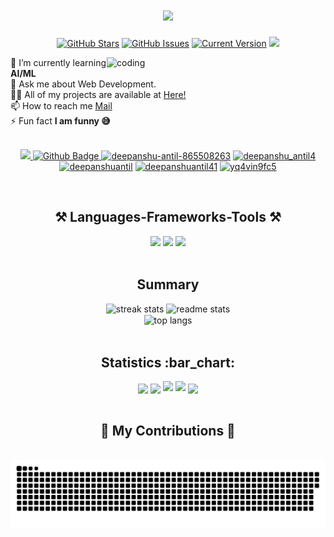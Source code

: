 <h1 align="center">
    <img src="https://readme-typing-svg.herokuapp.com/?font=Righteous&size=35&center=true&vCenter=true&width=500&height=70&duration=4000&lines=Hi+There!+👋;+I'm+Deepanshu+Antil;" />
</h1>
<div align="center">

[![GitHub Stars](https://img.shields.io/github/stars/deepanshu414)](https://github.com//deepanshu414)
[![GitHub Issues](https://img.shields.io/github/issues/deepanshu414/deepanshu414)](https://github.com/deepanshu414/deepanshu414)
[![Current Version](https://img.shields.io/badge/version-1.0.7-green.svg)](https://github.com/deepanshu414)
<img src="https://visitor-badge.laobi.icu/badge?page_id=deepanshu414" />
</div>
<img align="right" alt="coding" width="350px" style="border-radius: 40% box-shadow: 0 4px 8px rgba(0,0,0,0.2);" src="https://cdn.dribbble.com/users/1162077/screenshots/3848914/programmer.gif">

🌱 I’m currently learning **AI/ML**<br>
💬 Ask me about Web Development.<br>
👨‍💻 All of my projects are available at [Here!](https://myprojectlist.netlify.app/)<br>
📫 How to reach me [Mail](mailto:deepanshuantil4113@gmail.com)<br>
⚡ Fun fact **I am funny 😅**<br>
<br>
<p align="center">
    <a href="mailto:deepanshuantil4113@gmail.com">
    <img src="https://img.shields.io/badge/Gmail-333333?style=for-the-badge&logo=gmail&logoColor=red" />
  </a>
<a href="https://github.com/deepanshu414">
<img src="https://img.shields.io/badge/Github-white?style=for-the-badge&logo=Github&logoColor=black" alt="Github Badge"/>
</a>
<a href="https://linkedin.com/in/deepanshu-antil-865508263" target="blank"><img src="https://img.shields.io/badge/Linkedin-blue?style=for-the-badge&logo=linkedin&logoColor=white" alt="deepanshu-antil-865508263"/></a>
<a href="https://instagram.com/divyansh_antil4" target="blank"><img src="https://img.shields.io/badge/Instagram-purple?style=for-the-badge&logo=instagram&logoColor=white" alt="deepanshu_antil4"/></a>
<a href="https://www.codechef.com/users/deepanshuantil" target="blank"><img src="https://img.shields.io/badge/Codechef-brown?style=for-the-badge&logo=codechef&logoColor=white" alt="deepanshuantil"/></a>
<a href="https://www.hackerrank.com/deepanshuantil41" target="blank"><img src="https://img.shields.io/badge/Hackerrank-black?style=for-the-badge&logo=hackerrank&logoColor=white" alt="deepanshuantil41"/></a>
<a href="https://www.leetcode.com/yq4vin9fc5" target="blank"><img src="https://img.shields.io/badge/Leetcode-orange?style=for-the-badge&logo=leetcode&logoColor=white" alt="yq4vin9fc5"/></a>
</p>
<br>
<h2 align="center">⚒️ Languages-Frameworks-Tools ⚒️</h2>
<div align="center">
    <img src="https://skillicons.dev/icons?i=react,bootstrap,html,css,vscode,github,git,r,bash,kotlin" />
    <img src="https://skillicons.dev/icons?i=nodejs,python,javascript,typescript,mongodb,c,java,mysql,flask,docker" />
  <img src="https://skillicons.dev/icons?i=php,qt,linux,cpp" /><br>
</div>
<br>
<h2 align="center"> Summary </h2>
<div align=center>
  <img width=390 src="https://github-readme-streak-stats-salesp07.vercel.app/?user=deepanshu414&count_private=true&theme=react&border_radius=10" alt="streak stats"/>
  <img width=390 src="https://github-readme-stats-salesp07.vercel.app/api?username=deepanshu414&count_private=true&show_icons=true&theme=react&rank_icon=github&border_radius=10" alt="readme stats" />
  <br/>
  <img width=325 align="center" src="https://github-readme-stats-salesp07.vercel.app/api/top-langs/?username=deepanshu414&hide=HTML&langs_count=8&layout=compact&theme=react&border_radius=10&size_weight=0.5&count_weight=0.5&exclude_repo=github-readme-stats" alt="top langs" />
</div>
<br>
<h2 align="center">Statistics :bar_chart:</h2>
<div align="center">
<img align="center" src="http://github-profile-summary-cards.vercel.app/api/cards/stats?username=deepanshu414&theme=tokyonight" height="190em">
<img align="center" src="http://github-profile-summary-cards.vercel.app/api/cards/most-commit-language?username=deepanshu414&theme=tokyonight" height="190em">
<img align="" src="http://github-profile-summary-cards.vercel.app/api/cards/repos-per-language?username=deepanshu414&theme=tokyonight" height="190em">
<img src="http://github-profile-summary-cards.vercel.app/api/cards/productive-time?username=deepanshu414&theme=tokyonight&utcOffset=8" height="190em">
<img align="center" src="http://github-profile-summary-cards.vercel.app/api/cards/profile-details?username=deepanshu414&theme=tokyonight" height="190em">
</div>
<br>
<div align="center">
  <h2>🐍 My Contributions 🐍</h2>
  <br>
  <img alt="snake eating my contributions" src="https://raw.githubusercontent.com/deepanshu414/deepanshu414/output/github-contribution-grid-snake.svg" />

  <br/><br/><br/>
</div>
